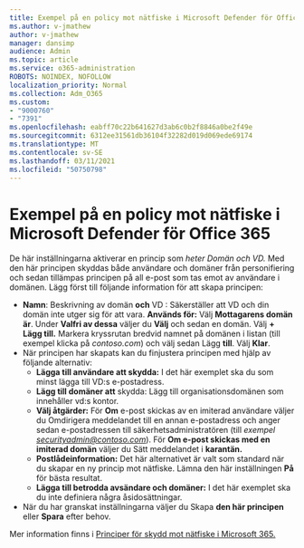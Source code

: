 ```yaml
---
title: Exempel på en policy mot nätfiske i Microsoft Defender för Office 365
ms.author: v-jmathew
author: v-jmathew
manager: dansimp
audience: Admin
ms.topic: article
ms.service: o365-administration
ROBOTS: NOINDEX, NOFOLLOW
localization_priority: Normal
ms.collection: Adm_O365
ms.custom:
- "9000760"
- "7391"
ms.openlocfilehash: eabff70c22b641627d3ab6c0b2f8846a0be2f49e
ms.sourcegitcommit: 6312ee31561db36104f32282d019d069ede69174
ms.translationtype: MT
ms.contentlocale: sv-SE
ms.lasthandoff: 03/11/2021
ms.locfileid: "50750798"
---
```

# <a name="example-microsoft-defender-for-office-365-anti-phishing-policy"></a>Exempel på en policy mot nätfiske i Microsoft Defender för Office 365

De här inställningarna aktiverar en princip som *heter Domän och VD.* Med den här principen skyddas både användare och domäner från personifiering och sedan tillämpas principen på all e-post som tas emot av användare i domänen. Lägg först till följande information för att skapa principen:

- **Namn**: Beskrivning av domän **och** VD : Säkerställer att VD och din domän inte utger sig för att vara.
  **Används för:** Välj **Mottagarens domän är**. Under **Valfri av dessa** väljer du **Välj** och sedan en domän. Välj **+ Lägg till.** Markera kryssrutan bredvid namnet på domänen i listan (till exempel klicka på *contoso.com*) och välj sedan Lägg **till**. Välj **Klar**.
- När principen har skapats kan du finjustera principen med hjälp av följande alternativ:
  - **Lägga till användare att skydda:** I det här exemplet ska du som minst lägga till VD:s e-postadress.
  - **Lägg till domäner att** skydda: Lägg till organisationsdomänen som innehåller vd:s kontor.
  - **Välj åtgärder:** För **Om** e-post skickas av en imiterad användare väljer du Omdirigera meddelandet till en annan e-postadress och anger sedan e-postadressen till säkerhetsadministratören (till *exempel securityadmin@contoso.com*). För **Om e-post skickas med en imiterad domän** väljer du Sätt meddelandet i **karantän.**
  - **Postlådeinformation:** Det här alternativet är valt som standard när du skapar en ny princip mot nätfiske. Lämna den här inställningen **På** för bästa resultat.
  - **Lägga till betrodda avsändare och domäner:** I det här exemplet ska du inte definiera några åsidosättningar.
- När du har granskat inställningarna väljer du Skapa **den här principen** eller **Spara** efter behov.

Mer information finns i [Principer för skydd mot nätfiske i Microsoft 365.](https://go.microsoft.com/fwlink/?linkid=2092235)
